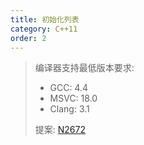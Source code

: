 ```yaml
---
title: 初始化列表
category: C++11
order: 2
---
```


> 编译器支持最低版本要求:
> * GCC: 4.4
> * MSVC: 18.0
> * Clang: 3.1
>
> 提案: [N2672](http://www.open-std.org/jtc1/sc22/wg21/docs/papers/2008/n2672.htm)
